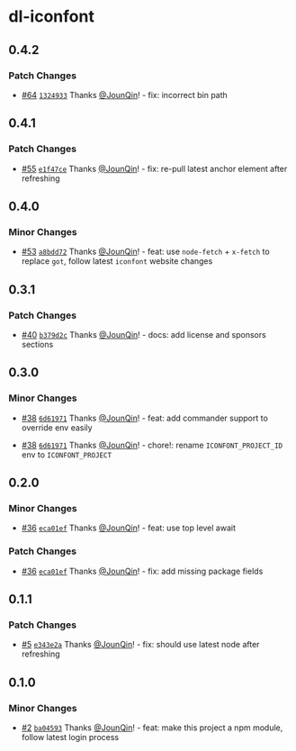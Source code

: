 # dl-iconfont

## 0.4.2

### Patch Changes

- [#64](https://github.com/un-ts/dl-iconfont/pull/64) [`1324933`](https://github.com/un-ts/dl-iconfont/commit/1324933e998cb5ac2d1ce201c561dfebbd6137fd) Thanks [@JounQin](https://github.com/JounQin)! - fix: incorrect bin path

## 0.4.1

### Patch Changes

- [#55](https://github.com/un-ts/dl-iconfont/pull/55) [`e1f47ce`](https://github.com/un-ts/dl-iconfont/commit/e1f47ce8887bcd7d2f4cd24bfd7e25a0958c0bc2) Thanks [@JounQin](https://github.com/JounQin)! - fix: re-pull latest anchor element after refreshing

## 0.4.0

### Minor Changes

- [#53](https://github.com/un-ts/dl-iconfont/pull/53) [`a8bdd72`](https://github.com/un-ts/dl-iconfont/commit/a8bdd7203ee5a7fdc4bac2a535971b6116ad0c87) Thanks [@JounQin](https://github.com/JounQin)! - feat: use `node-fetch` + `x-fetch` to replace `got`, follow latest `iconfont` website changes

## 0.3.1

### Patch Changes

- [#40](https://github.com/un-ts/dl-iconfont/pull/40) [`b379d2c`](https://github.com/un-ts/dl-iconfont/commit/b379d2c2a4c80295ac1367624649457404632325) Thanks [@JounQin](https://github.com/JounQin)! - docs: add license and sponsors sections

## 0.3.0

### Minor Changes

- [#38](https://github.com/un-ts/dl-iconfont/pull/38) [`6d61971`](https://github.com/un-ts/dl-iconfont/commit/6d619715fff918b6adac847fb600d3654a4f4dc8) Thanks [@JounQin](https://github.com/JounQin)! - feat: add commander support to override env easily

* [#38](https://github.com/un-ts/dl-iconfont/pull/38) [`6d61971`](https://github.com/un-ts/dl-iconfont/commit/6d619715fff918b6adac847fb600d3654a4f4dc8) Thanks [@JounQin](https://github.com/JounQin)! - chore!: rename `ICONFONT_PROJECT_ID` env to `ICONFONT_PROJECT`

## 0.2.0

### Minor Changes

- [#36](https://github.com/un-ts/dl-iconfont/pull/36) [`eca01ef`](https://github.com/un-ts/dl-iconfont/commit/eca01ef6e711acc38b417238b88bcc056a0e164b) Thanks [@JounQin](https://github.com/JounQin)! - feat: use top level await

### Patch Changes

- [#36](https://github.com/un-ts/dl-iconfont/pull/36) [`eca01ef`](https://github.com/un-ts/dl-iconfont/commit/eca01ef6e711acc38b417238b88bcc056a0e164b) Thanks [@JounQin](https://github.com/JounQin)! - fix: add missing package fields

## 0.1.1

### Patch Changes

- [#5](https://github.com/un-ts/dl-iconfont/pull/5) [`e343e2a`](https://github.com/un-ts/dl-iconfont/commit/e343e2ad980f0282d0d63b2bb65f1376d10f87f4) Thanks [@JounQin](https://github.com/JounQin)! - fix: should use latest node after refreshing

## 0.1.0

### Minor Changes

- [#2](https://github.com/un-ts/dl-iconfont/pull/2) [`ba04593`](https://github.com/un-ts/dl-iconfont/commit/ba0459398688e1a35f81bcec48e183ca6669dc8e) Thanks [@JounQin](https://github.com/JounQin)! - feat: make this project a npm module, follow latest login process
